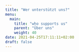 ```yaml
---
title: "Wer unterstützt uns?"
menu:
  main:
    title: "who supports us"
    parent: "Über uns"
    weight: 40
date: 2021-04-25T17:11:11+02:00
draft: false
---
```


